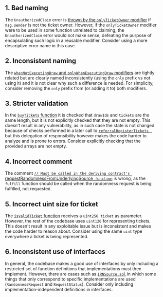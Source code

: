 ## 1. Bad naming
 
The `UnauthorizedClaim` error is [thrown by the `onlyTicketOwner` modifier](https://github.com/code-423n4/2023-03-wenwin/blob/91b89482aaedf8b8feb73c771d11c257eed997e8/src/Lottery.sol#L71) if `msg.sender` is not the ticket owner. However, if the `onlyTicketOwner` modifier were to be used in some function unrelated to claiming, the `UnauthorizedClaim` error would not make sense, defeating the purpose of encapsulating such logic in a reusable modifier. Consider using a more descriptive error name in this case.

## 2. Inconsistent naming

The [`whenNotExecutingDraw` and `onlyWhenExecutingDraw` modifiers](https://github.com/code-423n4/2023-03-wenwin/blob/91b89482aaedf8b8feb73c771d11c257eed997e8/src/Lottery.sol#L52-L65) are tightly related but are clearly named inconsistently (using the `only` prefix vs not using it) and it is not clear why such a difference is needed. For simplicity, consider removing the `only` prefix from (or adding it to) both modifiers.

## 3. Stricter validation

In the [`buyTickets` function](https://github.com/code-423n4/2023-03-wenwin/blob/91b89482aaedf8b8feb73c771d11c257eed997e8/src/Lottery.sol#L110) it is checked that `drawIds` and `tickets` are the same length, but it is not explicitly checked that they are not empty. This doesn't result in any vulnerability, as in such case the state is not changed because of checks performed in a later call to [`referralRegisterTickets `](https://github.com/code-423n4/2023-03-wenwin/blob/91b89482aaedf8b8feb73c771d11c257eed997e8/src/ReferralSystem.sol#L62-L66), but this delegation of responsibility however makes the code harder to analyze and is prone to errors. Consider explicitly checking that the provided arrays are not empty.

## 4. Incorrect comment

The comment [`// Must be called in the deriving contract's `requestRandomnessFromUnderlyingSource` function`](https://github.com/code-423n4/2023-03-wenwin/blob/91b89482aaedf8b8feb73c771d11c257eed997e8/src/RNSourceBase.sol#L32) is wrong, as the `fulfill` function should be called when the randomness request is being fulfilled, not requested.

## 5. Incorrect uint size for ticket

The [`isValidTicket` function](https://github.com/code-423n4/2023-03-wenwin/blob/91b89482aaedf8b8feb73c771d11c257eed997e8/src/TicketUtils.sol#L18) receives a `uint256 ticket` as parameter. However, the rest of the codebase uses `uint120` for representing tickets. This doesn't result in any exploitable issue but is inconsistent and makes the code harder to reason about. Consider using the same `uint` type everywhere a ticket is being represented.

## 6. Inconsistent use of interfaces

In general, the codebase makes a good use of interfaces by only including a restricted set of function definitions that implementations must then implement. However, there are cases such as [`IRNSource.sol`](https://github.com/code-423n4/2023-03-wenwin/blob/91b89482aaedf8b8feb73c771d11c257eed997e8/src/interfaces/IRNSource.sol#L33-L44) in which some things that only correspond to specific implementations are used (`RandomnessRequest` and `RequestStatus`). Consider only including implementation-independent definitions in interfaces.